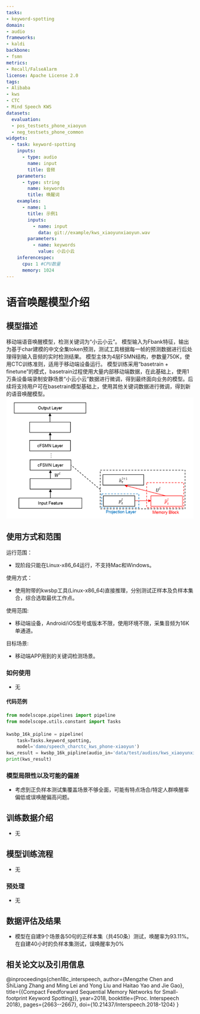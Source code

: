 ```yaml
---
tasks:
- keyword-spotting
domain:
- audio
frameworks:
- kaldi
backbone:
- fsmn
metrics:
- Recall/FalseAlarm
license: Apache License 2.0
tags:
- Alibaba
- kws
- CTC
- Mind Speech KWS
datasets:
  evaluation:
  - pos_testsets_phone_xiaoyun
  - neg_testsets_phone_common
widgets:
  - task: keyword-spotting
    inputs:
      - type: audio 
        name: input 
        title: 音频 
    parameters:
      - type: string
        name: keywords
        title: 唤醒词
    examples:
      - name: 1
        title: 示例1 
        inputs:
          - name: input
            data: git://example/kws_xiaoyunxiaoyun.wav
        parameters:
          - name: keywords
            value: 小云小云
    inferencespec:
      cpu: 1 #CPU数量
      memory: 1024 
---
```


# 语音唤醒模型介绍


## 模型描述

移动端语音唤醒模型，检测关键词为“小云小云”。
模型输入为Fbank特征，输出为基于char建模的中文全集token预测，测试工具根据每一帧的预测数据进行后处理得到输入音频的实时检测结果。
模型主体为4层FSMN结构，参数量750K，使用CTC训练准则，适用于移动端设备运行。
模型训练采用“basetrain + finetune”的模式，basetrain过程使用大量内部移动端数据，在此基础上，使用1万条设备端录制安静场景“小云小云”数据进行微调，得到最终面向业务的模型。后续将支持用户可在basetrain模型基础上，使用其他关键词数据进行微调，得到新的语音唤醒模型。  
![cFSMN网络框图](fig/Illustration_of_cFSMN.png)

## 使用方式和范围

运行范围：
- 现阶段只能在Linux-x86_64运行，不支持Mac和Windows。

使用方式：
- 使用附带的kwsbp工具(Linux-x86_64)直接推理，分别测试正样本及负样本集合，综合选取最优工作点。

使用范围:
- 移动端设备，Android/iOS型号或版本不限，使用环境不限，采集音频为16K单通道。

目标场景:
- 移动端APP用到的关键词检测场景。


### 如何使用

- 无


#### 代码范例
```python
from modelscope.pipelines import pipeline
from modelscope.utils.constant import Tasks

kwsbp_16k_pipline = pipeline(
    task=Tasks.keyword_spotting,
    model='damo/speech_charctc_kws_phone-xiaoyun')
kws_result = kwsbp_16k_pipline(audio_in='data/test/audios/kws_xiaoyunxiaoyun.wav')
print(kws_result)
```

### 模型局限性以及可能的偏差

- 考虑到正负样本测试集覆盖场景不够全面，可能有特点场合/特定人群唤醒率偏低或误唤醒偏高问题。


## 训练数据介绍

- 无


## 模型训练流程

- 无


### 预处理

- 无


## 数据评估及结果

- 模型在自建9个场景各50句的正样本集（共450条）测试，唤醒率为93.11%。在自建40小时的负样本集测试，误唤醒率为0%

## 相关论文以及引用信息

@inproceedings{chen18c_interspeech,
  author={Mengzhe Chen and ShiLiang Zhang and Ming Lei and Yong Liu and Haitao Yao and Jie Gao},
  title={{Compact Feedforward Sequential Memory Networks for Small-footprint Keyword Spotting}},
  year=2018,
  booktitle={Proc. Interspeech 2018},
  pages={2663--2667},
  doi={10.21437/Interspeech.2018-1204}
}
